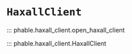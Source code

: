 # `HaxallClient`

::: phable.haxall_client.open_haxall_client

::: phable.haxall_client.HaxallClient